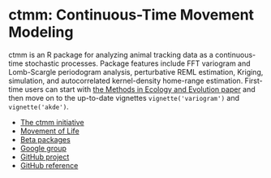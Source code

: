 ctmm: Continuous-Time Movement Modeling
=======================================

ctmm is an R package for analyzing animal tracking data as a continuous-time stochastic processes. Package features include FFT variogram and Lomb-Scargle periodogram analysis, perturbative REML estimation, Kriging, simulation, and autocorrelated kernel-density home-range estimation. First-time users can start with [the Methods in Ecology and Evolution paper](https://doi.org/10.1111/2041-210X.12559) and then move on to the up-to-date vignettes `vignette('variogram')` and `vignette('akde')`.

* [The ctmm initiative](https://biology.umd.edu/movement)
* [Movement of Life](https://movementoflife.si.edu/analytical-tools/)
* [Beta packages](http://www2.physics.umd.edu/~hfleming/)
* [Google group](https://groups.google.com/g/ctmm-user)
* [GitHub project](https://github.com/ctmm-initiative/ctmm)
* [GitHub reference](https://ctmm-initiative.github.io/ctmm/)
